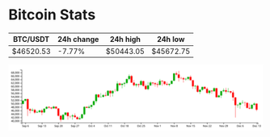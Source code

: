 # Bitcoin Stats

BTC/USDT|24h change|24h high|24h low|
|---|---|---|---|
|$46520.53|-7.77%|$50443.05|$45672.75|

<img src="./chart.svg">
